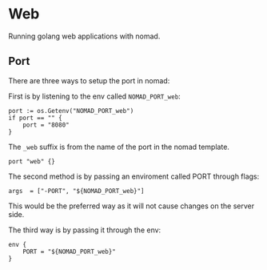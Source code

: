# Web

Running golang web applications with nomad.


## Port

There are three ways to setup the port in nomad:


First is by listening to the env called `NOMAD_PORT_web`: 
```golang
port := os.Getenv("NOMAD_PORT_web")
if port == "" {
    port = "8080"
}
```

The `_web` suffix is from the name of the port in the nomad template.

```hcl
port "web" {}
```

The second method is by passing an enviroment called PORT through flags: 

```hcl
args  = ["-PORT", "${NOMAD_PORT_web}"]
```

This would be the preferred way as it will not cause changes on the server side.

The third way is by passing it through the env:

```env
env {
    PORT = "${NOMAD_PORT_web}"
}
```